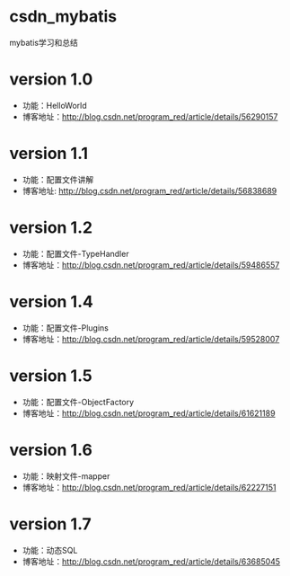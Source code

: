 # csdn_mybatis
mybatis学习和总结
# version 1.0 
* 功能：HelloWorld
* 博客地址：http://blog.csdn.net/program_red/article/details/56290157

# version 1.1
* 功能：配置文件讲解
* 博客地址: http://blog.csdn.net/program_red/article/details/56838689

# version 1.2
* 功能：配置文件-TypeHandler
* 博客地址：http://blog.csdn.net/program_red/article/details/59486557

# version 1.4
* 功能：配置文件-Plugins
* 博客地址：http://blog.csdn.net/program_red/article/details/59528007

# version 1.5 
* 功能：配置文件-ObjectFactory
* 博客地址：http://blog.csdn.net/program_red/article/details/61621189

# version 1.6
* 功能：映射文件-mapper
* 博客地址：http://blog.csdn.net/program_red/article/details/62227151

# version 1.7
* 功能：动态SQL
* 博客地址：http://blog.csdn.net/program_red/article/details/63685045